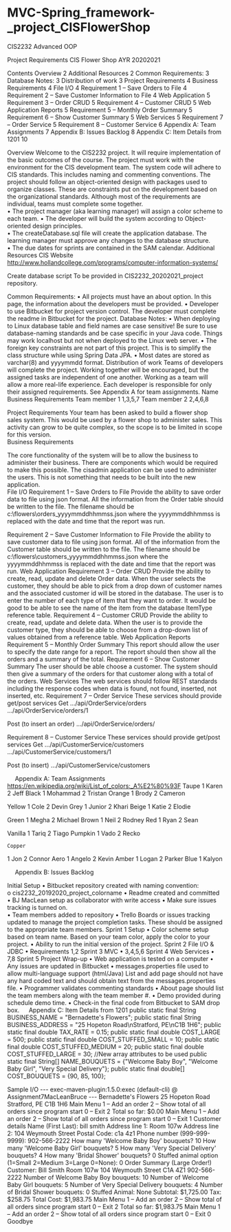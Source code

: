 # MVC-Spring_framework-_project_CISFlowerShop
CIS2232 Advanced OOP

Project Requirements
CIS Flower Shop
AYR 20202021 



Contents
Overview	2
Additional Resources	2
Common Requirements:	3
Database Notes:	3
Distribution of work	3
Project Requirements	4
Business Requirements	4
File I/O	4
Requirement 1 – Save Orders to File	4
Requirement 2 – Save Customer Information to File	4
Web Application	5
Requirement 3 – Order CRUD	5
Requirement 4 – Customer CRUD	5
Web Application Reports	5
Requirement 5 – Monthly Order Summary	5
Requirement 6 – Show Customer Summary	5
Web Services	5
Requirement 7 – Order Service	5
Requirement 8 – Customer Service	6
Appendix A: Team Assignments	7
Appendix B: Issues Backlog	8
Appendix C: Item Details from 1201	10



Overview
Welcome to the CIS2232 project.  It will require implementation of the basic outcomes of the course.  The project must work with the environment for the CIS development team.  The system code will adhere to CIS standards.  This includes naming and commenting conventions. The project should follow an object-oriented design with packages used to organize classes.  These are constraints put on the development based on the organizational standards.
Although most of the requirements are individual, teams must complete some together.  
•	The project manager (aka learning manager) will assign a color scheme to each team.
•	The developer will build the system according to Object-oriented design principles.   
•	The createDatabase.sql file will create the application database.  The learning manager must approve any changes to the database structure.  
•	The due dates for sprints are contained in the SAM calendar.
Additional Resources
CIS Website	http://www.hollandcollege.com/programs/computer-information-systems/

Create database script	To be provided in CIS2232_20202021_project repository.
	

Common Requirements:
•	All projects must have an about option.  In this page, the information about the developers must be provided.
•	Developer to use Bitbucket for project version control.  The developer must complete the readme in Bitbucket for the project.
Database Notes:
•	When deploying to Linux database table and field names are case sensitive!  Be sure to use database-naming standards and be case specific in your Java code.  Things may work localhost but not when deployed to the Linux web server.
•	The foreign key constraints are not part of this project. This is to simplify the class structure while using Spring Data JPA.
•	Most dates are stored as varchar(8) and yyyymmdd format.
Distribution of work
Teams of developers will complete the project.  Working together will be encouraged, but the assigned tasks are independent of one another.  Working as a team will allow a more real-life experience.  Each developer is responsible for only their assigned requirements.  See Appendix A for team assignments.
Name	Business Requirements
Team member 1	1,3,5,7
Team member 2	2,4,6,8
	

Project Requirements
Your team has been asked to build a flower shop sales system.  This would be used by a flower shop to administer sales.  This activity can grow to be quite complex, so the scope is to be limited in scope for this version.  
Business Requirements  

The core functionality of the system will be to allow the business to administer their business.  There are components which would be required to make this possible.
The cisadmin application can be used to administer the users.  This is not something that needs to be built into the new application.  
File I/O
Requirement 1 – Save Orders to File
Provide the ability to save order data to file using json format.  All the information from the Order table should be written to the file.  The filename should be c:\flowers\orders_yyyymmddhhmmss.json where the yyyymmddhhmmss is replaced with the date and time that the report was run.

Requirement 2 – Save Customer Information to File
Provide the ability to save customer data to file using json format.  All of the information from the Customer table should be written to the file.  The filename should be c:\flowers\customers_yyyymmddhhmmss.json where the yyyymmddhhmmss is replaced with the date and time that the report was run. 
Web Application
Requirement 3 – Order CRUD
Provide the ability to create, read, update and delete Order data.  When the user selects the customer, they should be able to pick from a drop down of customer names and the associated customer id will be stored in the database.  The user is to enter the number of each type of item that they want to order.  It would be good to be able to see the name of the item from the database ItemType reference table.
Requirement 4 – Customer CRUD
Provide the ability to create, read, update and delete data.  When the user is to provide the customer type, they should be able to choose from a drop-down list of values obtained from a reference table.
Web Application Reports
Requirement 5 – Monthly Order Summary
This report should allow the user to specify the date range for a report.  The report should then show all the orders and a summary of the total.
Requirement 6 – Show Customer Summary
The user should be able choose a customer.  The system should then give a summary of the orders for that customer along with a total of the orders.
Web Services
The web services should follow REST standards including the response codes when data is found, not found, inserted, not inserted, etc.
Requirement 7 – Order Service
These services should provide get/post services 
Get
…/api/OrderService/orders
…/api/OrderService/orders/1

Post (to insert an order)
…/api/OrderService/orders/

Requirement 8 – Customer Service
These services should provide get/post services 
Get
…/api/CustomerService/customers
…/api/CustomerService/customers/1

Post (to insert)
…/api/CustomerService/customers


 
Appendix A: Team Assignments
https://en.wikipedia.org/wiki/List_of_colors:_A%E2%80%93F
Taupe
1 Karen
2 Jeff	Black
1 Mohammad
2 Tristan	Orange
1 Brody
2 Cameron

Yellow
1 Cole
2 Devin
	Grey
1 Junior
2 Khari
	Beige
1 Katie
2 Elodie


Green
1 Megha
2 Michael	Brown
1 Neil
2 Rodney	Red
1 Ryan
2 Sean


Vanilla
1 Tariq
2 Tiago
	Pumpkin
1 Vado
2 Recko

	Copper
1 Jon
2 Connor
Aero
1 Angelo
2 Kevin	Amber
1 Logan
2 Parker	Blue
1 Kalyon

 
Appendix B: Issues Backlog

Initial Setup
•	Bitbucket repository created with naming convention:  
o	cis2232_20192020_project_colorname
•	Readme created and committed
•	BJ MacLean setup as collaborator with write access
•	Make sure issues tracking is turned on.  
•	Team members added to repository
•	Trello Boards or issues tracking updated to manage the project completion tasks.  These should be assigned to the appropriate team members.
Sprint 1 Setup
•	Color scheme setup based on team name.  Based on your team color, apply the color to your project.
•	Ability to run the initial version of the project.
Sprint 2 File I/O & JDBC
•	Requirements 1,2
Sprint 3 MVC
•	3,4,5,6
Sprint 4 Web Services
•	7,8
Sprint 5 Project Wrap-up
•	Web application is tested on a computer 
•	Any issues are updated in Bitbucket
•	messages.properties file used to allow multi-language support (html/Java)  List and add page should not have any hard coded text and should obtain text from the messages.properties file.
•	Programmer validates commenting standards
•	About page should list the team members along with the team member #.
•	Demo provided during schedule demo time.
•	Check-in the final code from Bitbucket to SAM drop box.
 
Appendix C: Item Details from 1201
public static final String BUSINESS_NAME = "Bernadette's Flowers";
public static final String BUSINESS_ADDRESS = "25 Hopeton Road\nStratford, PE\nC1B 1H6";
public static final double TAX_RATE = 0.15;
public static final double COST_LARGE = 500;
public static final double COST_STUFFED_SMALL = 10;
public static final double COST_STUFFED_MEDIUM = 20;
public static final double COST_STUFFED_LARGE = 30;
//New array attributes to be used
public static final String[] NAME_BOUQUETS = {"Welcome Baby Boy", "Welcome Baby Girl", "Very Special Delivery"};
public static final double[] COST_BOUQUETS = {90, 85, 100};

Sample I/O 
--- exec-maven-plugin:1.5.0:exec (default-cli) @ Assignment7MacLeanBruce ---
Bernadette's Flowers
25 Hopeton Road
Stratford, PE
C1B 1H6
Main Menu
1 – Add an order
2 – Show total of all orders since program start
0 – Exit
2
Total so far: $0.00
Main Menu
1 – Add an order
2 – Show total of all orders since program start
0 – Exit
1
Customer details
Name (First Last):
bill smith
Address line 1:
Room 107w
Address line 2:
104 Weymouth Street
Postal Code:
c1a 4z1
Phone number (999-999-9999):
902-566-2222
How many 'Welcome Baby Boy' bouquets?
10
How many 'Welcome Baby Girl' bouquets?
5
How many 'Very Special Delivery' bouquets?
4
How many 'Bridal Shower' bouquets?
0
Stuffed animal option (1=Small 2=Medium 3=Large 0=None):
0
Order Summary (Large Order!)
Customer: Bill Smith
Room 107w
104 Weymouth Street
C1A 4Z1
902-566-2222
Number of Welcome Baby Boy bouquets: 10
Number of Welcome Baby Girl bouquets: 5
Number of Very Special Delivery bouquets: 4
Number of Bridal Shower bouquets: 0
Stuffed Animal: None
Subtotal: $1,725.00
Tax: $258.75
Total Cost: $1,983.75
Main Menu
1 – Add an order
2 – Show total of all orders since program start
0 – Exit
2
Total so far: $1,983.75
Main Menu
1 – Add an order
2 – Show total of all orders since program start
0 – Exit
0
Goodbye


